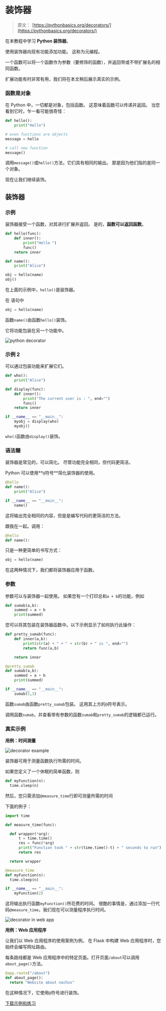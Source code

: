 # 装饰器

> 原文： [https://pythonbasics.org/decorators/](https://pythonbasics.org/decorators/)

在本教程中学习 **Python 装饰器**。

使用装饰器向现有功能添加功能。 这称为元编程。

一个函数可以将一个函数作为参数（要修饰的函数），并返回带或不带扩展名的相同函数。

扩展功能有时非常有用，我们将在本文稍后展示真实的示例。



### 函数是对象

在 Python 中，一切都是对象，包括函数。 这意味着函数可以传递并返回。 当您看到它时，乍一看可能很奇怪：

```py
def hello():
    print("Hello")

# even functions are objects
message = hello

# call new function
message()

```

调用`message()`或`hello()`方法，它们具有相同的输出。 那是因为他们指的是同一个对象。

现在让我们继续装饰。

## 装饰器

### 示例

装饰器接受一个函数，对其进行扩展并返回。 是的，**函数可以返回函数**。

```py
def hello(func):
    def inner():
        print("Hello ")
		func()
    return inner

def name():
    print("Alice")

obj = hello(name)
obj()

```

在上面的示例中，`hello()`是装饰器。

在
语句中

```py
obj = hello(name)

```

函数`name()`由函数`hello()`装饰。

它将功能包装在另一个功能中。

![python decorator](img/57fb7912dc28c38162a13f0cba302365.jpg)

### 示例 2

可以通过包装功能来扩展它们。

```py
def who():
    print("Alice")

def display(func):
    def inner():
        print("The current user is : ", end="")
        func()
    return inner

if __name__ == "__main__":
    myobj = display(who)
    myobj()

```

`who()`函数由`display()`装饰。

### 语法糖

装饰器是常见的，可以简化。 尽管功能完全相同，但代码更简洁。

Python 可以使用**`@`符号**简化装饰器的使用。

```py
@hello
def name():
    print("Alice")

if __name__ == "__main__":
    name()

```

这将输出完全相同的内容，但是是编写代码的更简洁的方法。

跟我在一起。调用：

```py
@hello
def name():

```

只是一种更简单的书写方式：

```py
obj = hello(name)

```

在这两种情况下，我们都将装饰器应用于函数。

### 参数

参数可以与装饰器一起使用。 如果您有一个打印总和`a + b`的功能，例如

```py
def sumab(a,b):
    summed = a + b
    print(summed)

```

您可以将其包装在装饰器函数中。以下示例显示了如何执行此操作：

```py
def pretty_sumab(func):
    def inner(a,b):
        print(str(a) + " + " + str(b) + " is ", end="")
        return func(a,b)

    return inner

@pretty_sumab
def sumab(a,b):
    summed = a + b
    print(summed)

if __name__ == "__main__":
    sumab(5,3)

```

函数`sumab`由函数`pretty_sumab`包装。 这用其上方的`@`符号表示。

调用函数`sumab`，并查看带有参数的函数`sumab`和`pretty_sumab`的逻辑都已运行。

### 真实示例

**用例：时间测量**

![decorator example](img/8292ea0593c00b16347673105d653bcc.jpg)

装饰器可用于测量函数执行所需的时间。

如果您定义了一个休眠的简单函数，则

```py
def myFunction(n):
  time.sleep(n)

```

然后，您只需添加`@measure_time`行即可测量所需的时间

下面的例子：

```py
import time

def measure_time(func):

  def wrapper(*arg):
      t = time.time()
      res = func(*arg)
      print("Function took " + str(time.time()-t) + " seconds to run")
      return res

  return wrapper

@measure_time
def myFunction(n):
  time.sleep(n)

if __name__ == "__main__":
    myFunction(2)

```

这将输出执行函数`myFunction()`所花费的时间。 很酷的事情是，通过添加一行代码`@measure_time`，我们现在可以测量程序执行时间。

![decorator in web app](img/5ec64e3c0ecbb2c70baadd00712318da.jpg)

**用例：Web 应用程序**

让我们以 Web 应用程序的使用案例为例。 在 Flask 中构建 Web 应用程序时，您始终会编写网址路由。

每条路线都是 Web 应用程序中的特定页面。打开页面`/about`可以调用`about_page()`方法。

```py
@app.route("/about")
def about_page():
  return "Website about nachos"

```

在这种情况下，它使用`@`符号进行装饰。

[下载示例和练习](https://gum.co/dcsp)